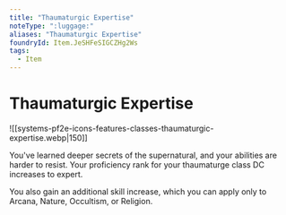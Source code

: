 ```yaml
---
title: "Thaumaturgic Expertise"
noteType: ":luggage:"
aliases: "Thaumaturgic Expertise"
foundryId: Item.JeSHFeSIGCZHg2Ws
tags:
  - Item
---
```


# Thaumaturgic Expertise
![[systems-pf2e-icons-features-classes-thaumaturgic-expertise.webp|150]]

You've learned deeper secrets of the supernatural, and your abilities are harder to resist. Your proficiency rank for your thaumaturge class DC increases to expert.

You also gain an additional skill increase, which you can apply only to Arcana, Nature, Occultism, or Religion.
